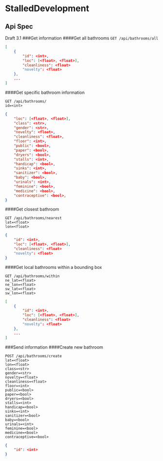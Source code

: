 # StalledDevelopment


## Api Spec
Draft 3.1
###Get information
####Get all bathrooms
`GET /api/bathrooms/all`
```json
[
	{
		"id": <int>,
		"loc": [<float>, <float>],
		"cleanliness": <float>
		"novelty": <float>
	},
	...
]
```

####Get specific bathroom information
```
GET /api/bathrooms/
id=<int>
```
```json
{
	"loc": [<float>, <float>],
	"class": <str>,
	"gender": <str>,
	"novelty": <float>,
	"cleanliness": <float>,
	"floor": <int>,
	"public": <bool>,
	"paper": <bool>,
	"dryers": <bool>,
	"stalls": <int>,
	"handicap": <bool>,
	"sinks": <int>,
	"sanitizer": <bool>,
	"baby": <bool>,
	"urinals": <int>,
	"feminine": <bool>,
	"medicine": <bool>,
	"contraceptive": <bool>,
}
```

####Get closest bathroom
```
GET /api/bathrooms/nearest
lat=<float>
lon=<float>
```
```json
{
	"id": <int>,
	"loc": [<float>, <float>],
	"cleanliness": <float>
	"novelty": <float>
}
```

####Get local bathrooms within a bounding box
```
GET /api/bathrooms/within
ne_lat=<float>
ne_lon=<float>
sw_lat=<float>
sw_lon=<float>
```
```json
[
	{
		"id": <int>,
		"loc": [<float>, <float>],
		"cleanliness": <float>
		"novelty": <float>
	},
	...
]
```

###Send information
####Create new bathroom
```
POST /api/bathrooms/create
lat=<float>
lon=<float>
class=<str>
gender=<str>
novelty=<float>
cleanliness=<float>
floor=<int>
public=<bool>
paper=<bool>
dryers=<bool>
stalls=<int>
handicap=<bool>
sinks=<int>
sanitizer=<bool>
baby=<bool>
urinals=<int>
feminine=<bool>
medicine=<bool>
contraceptive=<bool>
```
```json
{
	"id": <int>
}
```
